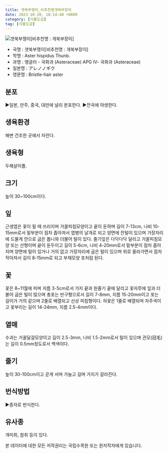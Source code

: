 ```yaml
---
title: 갯쑥부쟁이_비추천명개쑥부장이
date: 2023-10-20, 18:14:40 +0800
category: [식물도감]
tag: [식물도감]
---
```




![갯쑥부쟁이[비추천명 : 개쑥부장이]](http://www.nature.go.kr/fileUpload/plants/basic/Compositae/Aster/8111/1_th2.JPG)
- 국명 : 갯쑥부쟁이[비추천명 : 개쑥부장이]
- 학명 : Aster hispidus Thunb.
- 과명 : 앵글러 - 국화과 (Asteraceae) APG Ⅳ- 국화과 (Asteraceae)
- 일본명 : アレノノギク
- 영문명 : Bristle-hair aster


## 분포
▶일본, 만주, 중국, 대만에 널리 분포한다.▶전국에 야생한다.
## 생육환경
해변 건조한 곳에서 자란다.
## 생육형
두해살이풀.
## 크기
높이 30~100cm이다.
## 잎
근생엽은 꽃이 필 때 쓰러지며 거꿀피침모양이고 끝이 둔하며 길이 7-13cm, 나비 10-15mm로서 밑부분이 점차 좁아져서 엽병의 날개로 되고 양면에 잔털이 있으며 가장자리에 드물게 안으로 굽은 톱니와 더불어 털이 있다. 줄기잎은 다닥다닥 달리고 거꿀피침모양 또는 산형이며 끝이 둔두이고 길이 5-6cm, 나비 4-20mm로서 밑부분이 점차 좁아지며 양면에 털이 있거나 거의 없고 가장자리에 굽은 털이 있으며 위로 올라가면서 점차 작아져서 길이 8-15mm로 되고 부채모양 포처럼 된다.
## 꽃
꽃은 8~11월에 피며 지름 3-5cm로서 가지 끝과 원줄기 끝에 달리고 꽃자루에 잎과 더불어 굽은 털이 많으며  총포는 반구형으로서 길이 7-8mm, 지름 15-20mm이고 포는 길이가 거의 같으며 2줄로 배열되고 선상 피침형이다. 혀꽃은 1줄로 배열되며 자주색이고 꽃부리는 길이 14-24mm, 지름 2.5-4mm이다.
## 열매
수과는 거꿀달걀모양이고 길이 2.5-3mm, 나비 1.5-2mm로서 털이 있으며 관모(冠毛)는 길이 0.5mm정도로서 백색이다.
## 줄기
높이 30-100cm이고 곧게 서며 가늘고 길며 가지가 갈라진다.
## 번식방법
▶종자로 번식한다.
## 유사종
개미취, 참취 등이 있다.






본 데이터에 대한 모든 저작권리는 국립수목원 또는 원저작자에게 있습니다.

